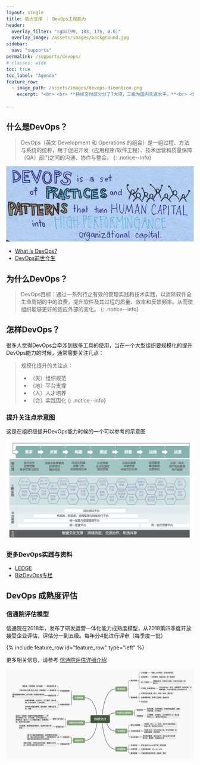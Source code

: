 ```yaml
---
layout: single
title: 能力支撑 ｜ DevOps工程能力
header:
  overlay_filter: "rgba(99, 183, 175, 0.6)"
  overlay_image: /assets/images/background.jpg
sidebar:
  nav: "supports"
permalink: /supports/devops/
# classes: wide
toc: true
toc_label: "Agenda"
feature_row:
  - image_path: /assets/images/devops-dimention.png
    excerpt: "<br> <br> **持续交付部分分了7大项，三级为国内先进水平。**<br> <br> 目前，国内已参评并通过3级的企业包括腾讯（四级）、去哪儿等互联网企业，也包括招行、中行、中信等国内银行代表，还有广东移动、江苏电信等通信领域的企业。 <br> <br> 持续交付内还细分了49小项，要求企业在组织内全面推行DevOps实践，并贯穿软件全生命周期，获得整体效益提升。"

---
```



## 什么是DevOps？

> DevOps（英文 Development 和 Operations 的组合）是一组过程、方法与系统的统称，用于促进开发（应用程序/软件工程）、技术运营和质量保障（QA）部门之间的沟通、协作与整合。
{: .notice--info}

![](/assets/images/devops-definition.png)

* [What is DevOps?](https://theagileadmin.com/what-is-devops/)
* [DevOps前世今生](https://www.jianshu.com/p/f40209023006)

## 为什么DevOps？
> DevOps目标：通过一系列行之有效的管理实践和技术实践，以消除软件全生命周期的中的浪费，提升软件及其过程的质量、效率和反馈频率。从而使组织能够更好的适应外部的变化。
{: .notice--info}

## 怎样DevOps？

很多人觉得DevOps会牵涉到很多工具的使用，当在一个大型组织要规模化的提升DevOps能力的时候，通常需要关注几点：

> 规模化提升的关注点： 
> * （天）组织规范 
> * （地）平台支撑  
> * （人）人才培养
> * （合）实践固化
{: .notice--info}

### 提升关注点示意图
这是在组织级提升DevOps能力时候的一个可以参考的示意图

![](/assets/images/devops.jpg)


### 更多DevOps实践与资料

- [LEDGE](https://devops.phodal.com/)
- [BizDevOps专栏](https://zhuanlan.zhihu.com/bizdevops)

## DevOps 成熟度评估

### 信通院评估模型

信通院在2018年，发布了研发运营一体化能力成熟度模型，从2018第四季度开放接受企业评估，评估分一到五级。每年分4批进行评审（每季度一批）

{% include feature_row id="feature_row" type="left" %}

更多相关信息，请参考 [信通院评估详细介绍](http://www.atomicgain.com/devops-maturity-assessment/)

![](/assets/images/devopsmm.jpg)











